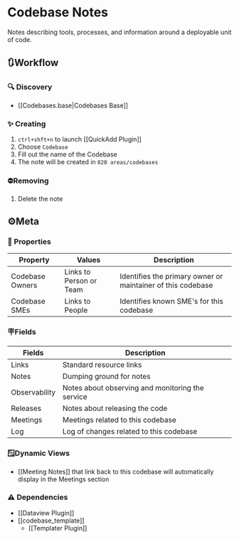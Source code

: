 # Codebase Notes

Notes describing tools, processes, and information around a deployable unit of code.

## 🔃Workflow

### 🔍 Discovery

- [[Codebases.base|Codebases Base]]

### ✨ Creating

1. `ctrl+shft+n` to launch [[QuickAdd Plugin]]
2. Choose `Codebase`
3. Fill out the name of the Codebase
4. The note will be created in `020 areas/codebases`

### ⛔Removing

1. Delete the note

## ⚙️Meta

### 🔩 Properties

| Property        | Values                  | Description                                                 |
| --------------- | ----------------------- | ----------------------------------------------------------- |
| Codebase Owners | Links to Person or Team | Identifies the primary owner or maintainer of this codebase |
| Codebase SMEs   | Links to People         | Identifies known SME's for this codebase                    |

### 🪧Fields

| Fields        | Description                                      |
| ------------- | ------------------------------------------------ |
| Links         | Standard resource links                          |
| Notes         | Dumping ground for notes                         |
| Observability | Notes about observing and monitoring the service |
| Releases      | Notes about releasing the code                   |
| Meetings      | Meetings related to this codebase                |
| Log           | Log of changes related to this codebase          |

### 🪟Dynamic Views

- [[Meeting Notes]] that link back to this codebase will automatically display in the Meetings section

### ⚠️ Dependencies

- [[Dataview Plugin]]
- [[codebase_template]]
	- [[Templater Plugin]]
